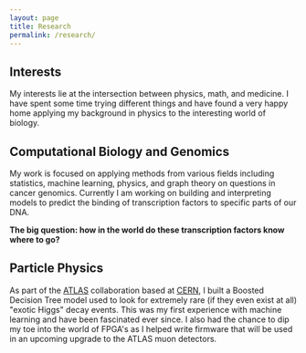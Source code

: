 ```yaml
---
layout: page
title: Research
permalink: /research/
---
```

Interests
---------
My interests lie at the intersection between physics, math, and medicine. I have spent some time trying different things and have found a very happy home applying my background in physics to the interesting world of biology. 

Computational Biology and Genomics
----------------------------------
My work is focused on applying methods from various fields including statistics, machine learning, physics, and graph theory on questions in cancer genomics. Currently I am working on building and interpreting models to predict the binding of transcription factors to specific parts of our DNA. 

**The big question: how in the world do these transcription factors know where to go?**

Particle Physics
-----------------
As part of the [ATLAS](http://atlas.cern) collaboration based at [CERN](https://home.cern), I built a Boosted Decision Tree model used to look for extremely rare (if they even exist at all) "exotic Higgs" decay events. This was my first experience with machine learning and have been fascinated ever since. I also had the chance to dip my toe into the world of FPGA's as I helped write firmware that will be used in an upcoming upgrade to the ATLAS muon detectors.


